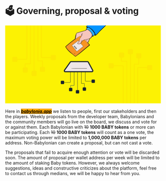 # 🗳 Governing, proposal & voting

<img width="800" alt="Role of blockchain in voting" src="https://raw.githubusercontent.com/babyloniaapp/docs/main/assets/gifs/Role-of-blockchain-in-voting.gif">

Here in [_<mark style="background-color:orange;">**babylonia.app**</mark>_](https://babylonia.app) we listen to people, first our stakeholders and then the players. Weekly proposals from the developer team, Babylonians and the community members will go live on the board, we discuss and vote for or against them. Each Babylonian with ~~10~~ **1000 BABY tokens** or more can be participating. Each ~~10~~ **1000 BABY tokens** will count as a one vote, the maximum voting power will be limited to **1,000,000 BABY tokens** per address. Non-Babylonian can create a proposal, but can not cast a vote. 

The proposals that fail to acquire enough attention or vote will be discarded soon. The amount of proposal per wallet address per week will be limited to the amount of staking Baby tokens. However, we always welcome suggestions, ideas and constructive criticizes about the platform, feel free to contact us through medians, we will be happy to hear from you.
